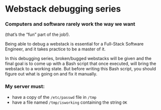 # Webstack debugging series

### Computers and software rarely work the way we want
(that’s the “fun” part of the job!).

Being able to debug a webstack is essential for a Full-Stack Software Engineer,
and it takes practice to be a master of it.

In this debugging series, broken/bugged webstacks will be given and
the final goal is to come up with a Bash script that once executed,
will bring the webstack to a working state.
But before writing this Bash script, you should figure out
what is going on and fix it manually.

### My server must:
- have a copy of the `/etc/passwd` file in `/tmp`
- have a file named `/tmp/isworking` containing the string `OK`